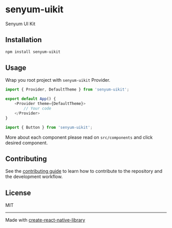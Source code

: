 # senyum-uikit

Senyum UI Kit

## Installation

```sh
npm install senyum-uikit
```

## Usage

Wrap you root project with `senyum-uikit` Provider.

```ts
import { Provider, DefaultTheme } from 'senyum-uikit';

export default App() {
    <Provider theme={DefaultTheme}>
        // Your code
    </Provider>
}
```

```ts
import { Button } from 'senyum-uikit';
```

More about each component please read on `src/components` and click desired component.

## Contributing

See the [contributing guide](CONTRIBUTING.md) to learn how to contribute to the repository and the development workflow.

## License

MIT

---

Made with [create-react-native-library](https://github.com/callstack/react-native-builder-bob)
